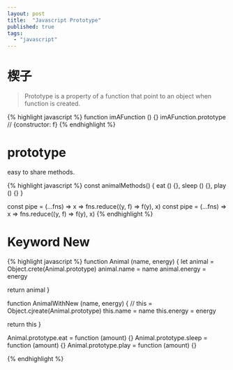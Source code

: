 ```yaml
---
layout: post
title:  "Javascript Prototype"
published: true
tags: 
  - "javascript"
---
```


# 楔子

> Prototype is a property of a function that point to an object when function is created.

{% highlight javascript %}
function imAFunction () {}
imAFunction.prototype // {constructor: f}
{% endhighlight %}

# prototype

easy to share methods.

{% highlight javascript %}
const animalMethods() {
  eat () {},
  sleep () {},
  play () {}
}

const pipe = (...fns) => x => fns.reduce((y, f) => f(y), x)
const pipe = (...fns) => x => fns.reduce((y, f) => f(y), x)
{% endhighlight %}

# Keyword New

{% highlight javascript %}
function Animal (name, energy) {
  let animal = Object.crete(Animal.prototype)
  animal.name = name
  animal.energy = energy

  return animal
}

function AnimalWithNew (name, energy) {
  // this = Object.cjreate(Animal.prototype)
  this.name = name
  this.energy = energy

  return this
}

Animal.prototype.eat = function (amount) {}
Animal.prototype.sleep = function (amount) {}
Animal.prototype.play = function (amount) {}

{% endhighlight %}
